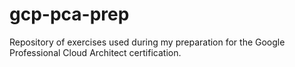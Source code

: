 # gcp-pca-prep
Repository of exercises used during my preparation for the Google Professional Cloud Architect certification.

